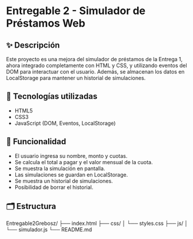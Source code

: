# Entregable 2 - Simulador de Préstamos Web

## ✨ Descripción

Este proyecto es una mejora del simulador de préstamos de la Entrega 1, ahora integrado completamente con HTML y CSS, y utilizando eventos del DOM para interactuar con el usuario. Además, se almacenan los datos en LocalStorage para mantener un historial de simulaciones.

## 🧰 Tecnologías utilizadas

- HTML5
- CSS3
- JavaScript (DOM, Eventos, LocalStorage)

## 🚀 Funcionalidad

- El usuario ingresa su nombre, monto y cuotas.
- Se calcula el total a pagar y el valor mensual de la cuota.
- Se muestra la simulación en pantalla.
- Las simulaciones se guardan en LocalStorage.
- Se muestra un historial de simulaciones.
- Posibilidad de borrar el historial.

## 🗂 Estructura

Entregable2Grebosz/
├── index.html
├── css/
│   └── styles.css
├── js/
│   └── simulador.js
└── README.md